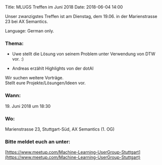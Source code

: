 Title: MLUGS Treffen im Juni 2018
Date: 2018-06-04 14:00

Unser zwanzigstes Treffen ist am Dienstag, dem 19.06. in der Marienstrasse 23 bei AX Semantics.

Language: German only.

### Thema:


- Uwe stellt die Lösung von seinem Problem unter Verwendung von DTW vor. :)

- Andreas erzählt Highlights von der dotAI

Wir suchen weitere Vorträge.  
Stellt eure Projekte/Lösungen/Ideen vor.


### Wann:

<p>19. Juni 2018 um 18:30</p>  

### Wo:

Marienstrasse 23, Stuttgart-Süd, AX Semantics (1. OG)

### Bitte meldet euch an unter:
[https://www.meetup.com/Machine-Learning-UserGroup-Stuttgart](https://www.meetup.com/Machine-Learning-UserGroup-Stuttgart)
